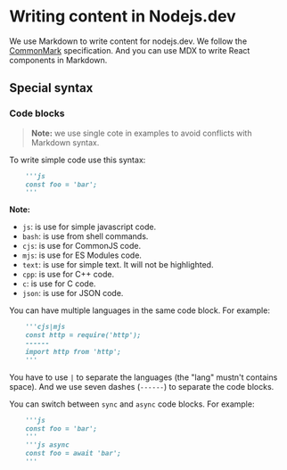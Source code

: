 # Writing content in Nodejs.dev

We use Markdown to write content for nodejs.dev. We follow the [CommonMark](https://commonmark.org/) specification. And you can use MDX to write React components in Markdown.

## Special syntax

### Code blocks

> **Note:** we use single cote in examples to avoid conflicts with Markdown syntax.

To write simple code use this syntax:

```md
    '''js
    const foo = 'bar';
    '''
```

**Note:**

* `js`: is use for simple javascript code.
* `bash`: is use from shell commands.
* `cjs`: is use for CommonJS code.
* `mjs`: is use for ES Modules code.
* `text`: is use for simple text. It will not be highlighted.
* `cpp`: is use for C++ code.
* `c`: is use for C code.
* `json`: is use for JSON code.

You can have multiple languages in the same code block. For example:

```md
    '''cjs|mjs
    const http = require('http');
    ------
    import http from 'http';
    '''
```

You have to use `|` to separate the languages (the "lang" mustn't contains space).
And we use seven dashes (`------`) to separate the code blocks.

You can switch between `sync` and `async` code blocks. For example:

```md
    '''js
    const foo = 'bar';
    '''
    '''js async
    const foo = await 'bar';
    '''
```
